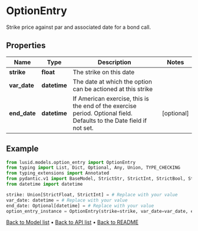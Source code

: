 # OptionEntry

Strike price against par and associated date for a bond call.
## Properties
Name | Type | Description | Notes
------------ | ------------- | ------------- | -------------
**strike** | **float** | The strike on this date | 
**var_date** | **datetime** | The date at which the option can be actioned at this strike | 
**end_date** | **datetime** | If American exercise, this is the end of the exercise period.  Optional field. Defaults to the Date field if not set. | [optional] 
## Example

```python
from lusid.models.option_entry import OptionEntry
from typing import List, Dict, Optional, Any, Union, TYPE_CHECKING
from typing_extensions import Annotated
from pydantic.v1 import BaseModel, StrictStr, StrictInt, StrictBool, StrictFloat, StrictBytes, Field, validator, ValidationError, conlist, constr
from datetime import datetime

strike: Union[StrictFloat, StrictInt] = # Replace with your value
var_date: datetime = # Replace with your value
end_date: Optional[datetime] = # Replace with your value
option_entry_instance = OptionEntry(strike=strike, var_date=var_date, end_date=end_date)

```

[Back to Model list](../README.md#documentation-for-models) &#8226; [Back to API list](../README.md#documentation-for-api-endpoints) &#8226; [Back to README](../README.md)

